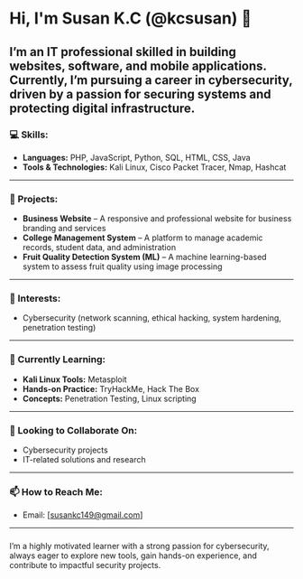 # Hi, I'm Susan K.C (@kcsusan) 👋

I’m an IT professional skilled in building websites, software, and mobile applications. Currently, I’m pursuing a career in **cybersecurity**, driven by a passion for securing systems and protecting digital infrastructure.
---
### 💻 Skills:
- **Languages:** PHP, JavaScript, Python, SQL, HTML, CSS, Java  
- **Tools & Technologies:** Kali Linux, Cisco Packet Tracer, Nmap, Hashcat
---
### 🚀 Projects:
- **Business Website** – A responsive and professional website for business branding and services  
- **College Management System** – A platform to manage academic records, student data, and administration  
- **Fruit Quality Detection System (ML)** – A machine learning-based system to assess fruit quality using image processing
---
### 🎯 Interests:
- Cybersecurity (network scanning, ethical hacking, system hardening, penetration testing)
---
### 🌱 Currently Learning:
- **Kali Linux Tools:** Metasploit  
- **Hands-on Practice:** TryHackMe, Hack The Box  
- **Concepts:** Penetration Testing, Linux scripting
---
### 🤝 Looking to Collaborate On:
- Cybersecurity projects  
- IT-related solutions and research
---
### 📫 How to Reach Me:
- Email: [susankc149@gmail.com]
---
###
I’m a highly motivated learner with a strong passion for cybersecurity, always eager to explore new tools, gain hands-on experience, and contribute to impactful security projects.
